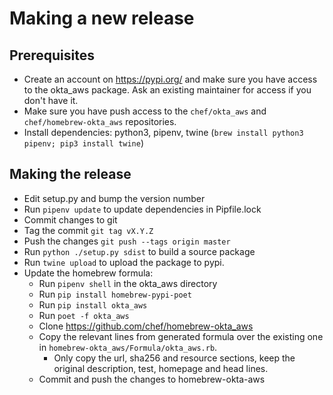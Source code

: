 # Making a new release

## Prerequisites

* Create an account on <https://pypi.org/> and make sure you have access to the
  okta_aws package. Ask an existing maintainer for access if you don't have
  it.
* Make sure you have push access to the `chef/okta_aws` and
 `chef/homebrew-okta_aws` repositories.
* Install dependencies: python3, pipenv, twine (`brew install python3 pipenv;
  pip3 install twine`)

## Making the release

* Edit setup.py and bump the version number
* Run `pipenv update` to update dependencies in Pipfile.lock
* Commit changes to git
* Tag the commit `git tag vX.Y.Z`
* Push the changes `git push --tags origin master`
* Run `python ./setup.py sdist` to build a source package
* Run `twine upload` to upload the package to pypi.
* Update the homebrew formula:
  * Run `pipenv shell` in the okta_aws directory
  * Run `pip install homebrew-pypi-poet`
  * Run `pip install okta_aws`
  * Run `poet -f okta_aws`
  * Clone <https://github.com/chef/homebrew-okta_aws>
  * Copy the relevant lines from generated formula over the existing one in
    `homebrew-okta_aws/Formula/okta_aws.rb`.
    * Only copy the url, sha256 and resource sections, keep the original
      description, test, homepage and head lines.
  * Commit and push the changes to homebrew-okta-aws
